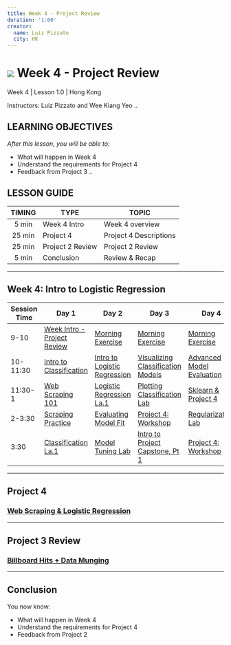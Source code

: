 ```yaml
---
title: Week 4 - Project Review
duration: '1:00'
creator:
  name: Luiz Pizzato
  city: HK
---
```


# ![](https://ga-dash.s3.amazonaws.com/production/assets/logo-9f88ae6c9c3871690e33280fcf557f33.png) Week 4 - Project Review

Week 4 | Lesson 1.0 | Hong Kong

Instructors: Luiz Pizzato and Wee Kiang Yeo ..

## LEARNING OBJECTIVES

_After this lesson, you will be able to:_

- What will happen in Week 4
- Understand the requirements for Project 4
- Feedback from Project 3 ..

## LESSON GUIDE

TIMING | TYPE             | TOPIC
:----: | ---------------- | ----------------------
5 min  | Week 4 Intro     | Week 4 overview
25 min | Project 4        | Project 4 Descriptions
25 min | Project 2 Review | Project 2 Review
5 min  | Conclusion       | Review & Recap

--------------------------------------------------------------------------------

## Week 4: Intro to Logistic Regression

Session Time | Day 1                                | Day 2                                 | Day 3                                      | Day 4                              | Day 5
------------ | ------------------------------------ | ------------------------------------- | ------------------------------------------ | ---------------------------------- | ---------------------------------
9-10         | [Week Intro - Project Review][4-1.0] | [Morning Exercise][4-1.0]             | [Morning Exercise][4-3.0]                  | [Morning Exercise][4-1.0]          | [(Reflection)][4-5.0]
10-11:30     | [Intro to Classification][4-1.1]     | [Intro to Logistic Regression][4-2.1] | [Visualizing Classification Models][4-3.1] | [Advanced Model Evaluation][4-4.1] | [Communicating Results][4-5.1]
11:30-1      | [Web Scraping 101][4-1.2]            | [Logistic Regression La.1][4-2.2]     | [Plotting Classification Lab][4-3.2]       | [Sklearn & Project 4][4-4.2]       | [Prepare Visuals][4-5.2]
2-3:30       | [Scraping Practice][4-1.3]           | [Evaluating Model Fit][4-2.3]         | [Project 4: Workshop][4-3.3]               | [Regularization Lab][4-4.3]        | [Project 4: Workshop][4-5.3]
3:30         | [Classification La.1][4-1.4]         | [Model Tuning Lab][4-2.4]             | [Intro to Project Capstone, Pt 1][4-3.4]   | [Project 4: Workshop][4-3.3]       | [Project 4: Presentations][4-5.4]

--------------------------------------------------------------------------------

## Project 4

### [Web Scraping & Logistic Regression](../../projects/project-04)

--------------------------------------------------------------------------------

## Project 3 Review

### [Billboard Hits + Data Munging](../../projects/project-02)

--------------------------------------------------------------------------------

## Conclusion

You now know:

- What will happen in Week 4
- Understand the requirements for Project 4
- Feedback from Project 2

[4-1.0]: 1.0-intro
[4-1.1]: 1.1-lesson
[4-1.2]: 1.2-lesson
[4-1.3]: 1.3-lab
[4-1.4]: 1.4-lab
[4-2.0]: 2.0-exercise
[4-2.1]: 2.1-lesson
[4-2.2]: 2.2-lab
[4-2.3]: 2.3-lesson
[4-2.4]: 2.4-lab
[4-3.0]: 3.0-exercise
[4-3.1]: 3.1-lesson
[4-3.2]: 3.2-lab
[4-3.3]: ../../projects/project-04
[4-3.4]: ../../projects/project-capstone/part-01/
[4-4.0]: 4.0-exercise
[4-4.1]: 4.1-lesson
[4-4.2]: 4.2-lab
[4-4.3]: 4.3-lab
[4-4.4]: ../../projects/project-04
[4-5.0]: 5.0-reflection
[4-5.1]: 5.1-lesson
[4-5.2]: 5.2-lab
[4-5.3]: 5.3-flex
[4-5.4]: 5.4-project-show-and-tell
